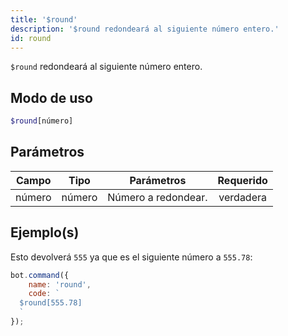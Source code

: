 ```yaml
---
title: '$round'
description: '$round redondeará al siguiente número entero.'
id: round
---
```


`$round` redondeará al siguiente número entero.

## Modo de uso

```php
$round[número]
```

## Parámetros

| Campo  | Tipo   | Parámetros          | Requerido |
| ------ | ------ | ------------------- |:---------:|
| número | número | Número a redondear. | verdadera |

## Ejemplo(s)

Esto devolverá `555` ya que es el siguiente número a `555.78`:

```javascript
bot.command({
    name: 'round',
    code: `
  $round[555.78]
  `
});
```